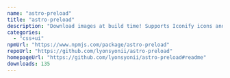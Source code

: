 ```yaml
---
name: "astro-preload"
title: "astro-preload"
description: "Download images at build time! Supports Iconify icons and arbitrary images."
categories:
  - "css+ui"
npmUrl: "https://www.npmjs.com/package/astro-preload"
repoUrl: "https://github.com/lyonsyonii/astro-preload"
homepageUrl: "https://github.com/lyonsyonii/astro-preload#readme"
downloads: 135
---
```

